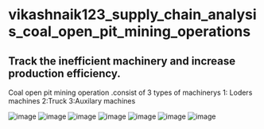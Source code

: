 # vikashnaik123_supply_chain_analysis_coal_open_pit_mining_operations
Track the inefficient machinery and increase production efficiency.
-----------------------------------------------------------------------------------------------------------
Coal open pit mining operation .consist of 3 types of machinerys
1: Loders machines
2:Truck 
3:Auxilary machines







![image](https://user-images.githubusercontent.com/115444617/229203077-7bd43afd-b504-40b2-ad0d-6f453b008483.png)
![image](https://user-images.githubusercontent.com/115444617/229203954-787bc97c-f480-48d4-a291-894c0bdebebd.png)
![image](https://user-images.githubusercontent.com/115444617/229204119-69d8beb7-4b15-4541-b6c5-f3be72d72671.png)
![image](https://user-images.githubusercontent.com/115444617/229204598-41417ea7-8518-4772-93b5-824b73936942.png)
![image](https://user-images.githubusercontent.com/115444617/229205247-12d4c02a-2b40-4d6a-b741-3eeb6870023f.png)
![image](https://user-images.githubusercontent.com/115444617/229205650-92d3abf8-f843-40e0-adb2-b565c896c4bf.png)
![image](https://user-images.githubusercontent.com/115444617/229205845-20db1a7d-15a0-4ec6-b776-2afcb940206b.png)
